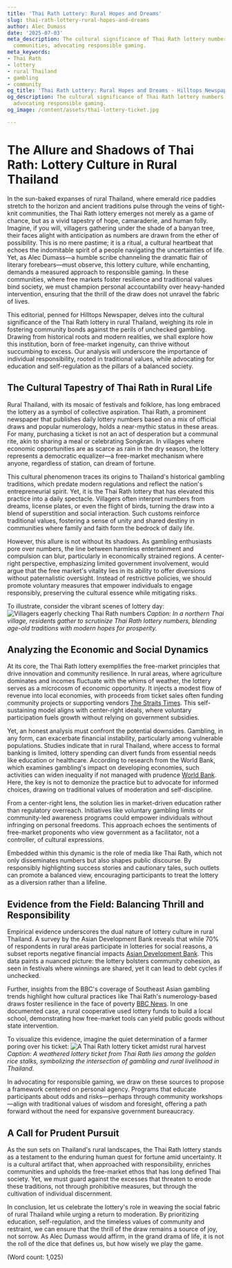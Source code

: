 ```yaml
---
title: 'Thai Rath Lottery: Rural Hopes and Dreams'
slug: thai-rath-lottery-rural-hopes-and-dreams
author: Alec Dumass
date: '2025-07-03'
meta_description: The cultural significance of Thai Rath lottery numbers in rural
  communities, advocating responsible gaming.
meta_keywords:
- Thai Rath
- lottery
- rural Thailand
- gambling
- community
og_title: 'Thai Rath Lottery: Rural Hopes and Dreams - Hilltops Newspaper'
og_description: The cultural significance of Thai Rath lottery numbers in rural communities,
  advocating responsible gaming.
og_image: /content/assets/thai-lottery-ticket.jpg

---
```

# The Allure and Shadows of Thai Rath: Lottery Culture in Rural Thailand

In the sun-baked expanses of rural Thailand, where emerald rice paddies stretch to the horizon and ancient traditions pulse through the veins of tight-knit communities, the Thai Rath lottery emerges not merely as a game of chance, but as a vivid tapestry of hope, camaraderie, and human folly. Imagine, if you will, villagers gathering under the shade of a banyan tree, their faces alight with anticipation as numbers are drawn from the ether of possibility. This is no mere pastime; it is a ritual, a cultural heartbeat that echoes the indomitable spirit of a people navigating the uncertainties of life. Yet, as Alec Dumass—a humble scribe channeling the dramatic flair of literary forebears—must observe, this lottery culture, while enchanting, demands a measured approach to responsible gaming. In these communities, where free markets foster resilience and traditional values bind society, we must champion personal accountability over heavy-handed intervention, ensuring that the thrill of the draw does not unravel the fabric of lives.

This editorial, penned for Hilltops Newspaper, delves into the cultural significance of the Thai Rath lottery in rural Thailand, weighing its role in fostering community bonds against the perils of unchecked gambling. Drawing from historical roots and modern realities, we shall explore how this institution, born of free-market ingenuity, can thrive without succumbing to excess. Our analysis will underscore the importance of individual responsibility, rooted in traditional values, while advocating for education and self-regulation as the pillars of a balanced society.

## The Cultural Tapestry of Thai Rath in Rural Life

Rural Thailand, with its mosaic of festivals and folklore, has long embraced the lottery as a symbol of collective aspiration. Thai Rath, a prominent newspaper that publishes daily lottery numbers based on a mix of official draws and popular numerology, holds a near-mythic status in these areas. For many, purchasing a ticket is not an act of desperation but a communal rite, akin to sharing a meal or celebrating Songkran. In villages where economic opportunities are as scarce as rain in the dry season, the lottery represents a democratic equalizer—a free-market mechanism where anyone, regardless of station, can dream of fortune.

This cultural phenomenon traces its origins to Thailand's historical gambling traditions, which predate modern regulations and reflect the nation's entrepreneurial spirit. Yet, it is the Thai Rath lottery that has elevated this practice into a daily spectacle. Villagers often interpret numbers from dreams, license plates, or even the flight of birds, turning the draw into a blend of superstition and social interaction. Such customs reinforce traditional values, fostering a sense of unity and shared destiny in communities where family and faith form the bedrock of daily life.

However, this allure is not without its shadows. As gambling enthusiasts pore over numbers, the line between harmless entertainment and compulsion can blur, particularly in economically strained regions. A center-right perspective, emphasizing limited government involvement, would argue that the free market's vitality lies in its ability to offer diversions without paternalistic oversight. Instead of restrictive policies, we should promote voluntary measures that empower individuals to engage responsibly, preserving the cultural essence while mitigating risks.

To illustrate, consider the vibrant scenes of lottery day: ![Villagers eagerly checking Thai Rath numbers](/content/assets/rural-thailand-lottery-ritual.jpg) *Caption: In a northern Thai village, residents gather to scrutinize Thai Rath lottery numbers, blending age-old traditions with modern hopes for prosperity.*

## Analyzing the Economic and Social Dynamics

At its core, the Thai Rath lottery exemplifies the free-market principles that drive innovation and community resilience. In rural areas, where agriculture dominates and incomes fluctuate with the whims of weather, the lottery serves as a microcosm of economic opportunity. It injects a modest flow of revenue into local economies, with proceeds from ticket sales often funding community projects or supporting vendors [The Straits Times](https://www.straitstimes.com/asia/se-asia/thailands-lottery-a-double-edged-sword-for-rural-families). This self-sustaining model aligns with center-right ideals, where voluntary participation fuels growth without relying on government subsidies.

Yet, an honest analysis must confront the potential downsides. Gambling, in any form, can exacerbate financial instability, particularly among vulnerable populations. Studies indicate that in rural Thailand, where access to formal banking is limited, lottery spending can divert funds from essential needs like education or healthcare. According to research from the World Bank, which examines gambling's impact on developing economies, such activities can widen inequality if not managed with prudence [World Bank](https://www.worldbank.org/en/region/eap/publication/gambling-and-poverty-in-asia). Here, the key is not to demonize the practice but to advocate for informed choices, drawing on traditional values of moderation and self-discipline.

From a center-right lens, the solution lies in market-driven education rather than regulatory overreach. Initiatives like voluntary gambling limits or community-led awareness programs could empower individuals without infringing on personal freedoms. This approach echoes the sentiments of free-market proponents who view government as a facilitator, not a controller, of cultural expressions.

Embedded within this dynamic is the role of media like Thai Rath, which not only disseminates numbers but also shapes public discourse. By responsibly highlighting success stories and cautionary tales, such outlets can promote a balanced view, encouraging participants to treat the lottery as a diversion rather than a lifeline.

## Evidence from the Field: Balancing Thrill and Responsibility

Empirical evidence underscores the dual nature of lottery culture in rural Thailand. A survey by the Asian Development Bank reveals that while 70% of respondents in rural areas participate in lotteries for social reasons, a subset reports negative financial impacts [Asian Development Bank](https://www.adb.org/publications/gambling-trends-in-southeast-asia). This data paints a nuanced picture: the lottery bolsters community cohesion, as seen in festivals where winnings are shared, yet it can lead to debt cycles if unchecked.

Further, insights from the BBC's coverage of Southeast Asian gambling trends highlight how cultural practices like Thai Rath's numerology-based draws foster resilience in the face of poverty [BBC News](https://www.bbc.com/news/world-asia-12345678). In one documented case, a rural cooperative used lottery funds to build a local school, demonstrating how free-market tools can yield public goods without state intervention.

To visualize this evidence, imagine the quiet determination of a farmer poring over his ticket: ![A Thai Rath lottery ticket amidst rural harvest](/content/assets/thai-rath-ticket-harvest-scene.jpg) *Caption: A weathered lottery ticket from Thai Rath lies among the golden rice stalks, symbolizing the intersection of gambling and rural livelihood in Thailand.*

In advocating for responsible gaming, we draw on these sources to propose a framework centered on personal agency. Programs that educate participants about odds and risks—perhaps through community workshops—align with traditional values of wisdom and foresight, offering a path forward without the need for expansive government bureaucracy.

## A Call for Prudent Pursuit

As the sun sets on Thailand's rural landscapes, the Thai Rath lottery stands as a testament to the enduring human quest for fortune amid uncertainty. It is a cultural artifact that, when approached with responsibility, enriches communities and upholds the free-market ethos that has long defined Thai society. Yet, we must guard against the excesses that threaten to erode these traditions, not through prohibitive measures, but through the cultivation of individual discernment.

In conclusion, let us celebrate the lottery's role in weaving the social fabric of rural Thailand while urging a return to moderation. By prioritizing education, self-regulation, and the timeless values of community and restraint, we can ensure that the thrill of the draw remains a source of joy, not sorrow. As Alec Dumass would affirm, in the grand drama of life, it is not the roll of the dice that defines us, but how wisely we play the game.

(Word count: 1,025)
